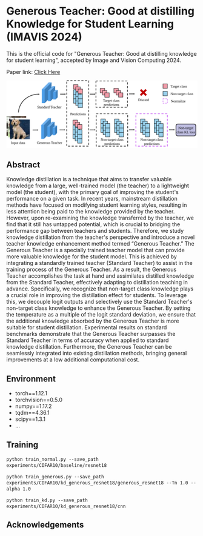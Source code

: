 # Generous Teacher: Good at distilling Knowledge for Student Learning (IMAVIS 2024)

This is the official code for "Generous Teacher: Good at distilling knowledge for student learning", accepted by Image and Vision Computing 2024.

Paper link: [Click Here](https://doi.org/10.1016/j.imavis.2024.105199)

![Fig 1](https://github.com/EifelTing/Generous-Teacher/blob/main/Fig%201.svg)

## Abstract
Knowledge distillation is a technique that aims to transfer valuable knowledge from a large, well-trained model (the teacher) to a lightweight model (the student), with the primary goal of improving the student's performance on a given task. In recent years, mainstream distillation methods have focused on modifying student learning styles, resulting in less attention being paid to the knowledge provided by the teacher. However, upon re-examining the knowledge transferred by the teacher, we find that it still has untapped potential, which is crucial to bridging the performance gap between teachers and students. Therefore, we study knowledge distillation from the teacher's perspective and introduce a novel teacher knowledge enhancement method termed “Generous Teacher.” The Generous Teacher is a specially trained teacher model that can provide more valuable knowledge for the student model. This is achieved by integrating a standardly trained teacher (Standard Teacher) to assist in the training process of the Generous Teacher. As a result, the Generous Teacher accomplishes the task at hand and assimilates distilled knowledge from the Standard Teacher, effectively adapting to distillation teaching in advance. Specifically, we recognize that non-target class knowledge plays a crucial role in improving the distillation effect for students. To leverage this, we decouple logit outputs and selectively use the Standard Teacher's non-target class knowledge to enhance the Generous Teacher. By setting the temperature as a multiple of the logit standard deviation, we ensure that the additional knowledge absorbed by the Generous Teacher is more suitable for student distillation. Experimental results on standard benchmarks demonstrate that the Generous Teacher surpasses the Standard Teacher in terms of accuracy when applied to standard knowledge distillation. Furthermore, the Generous Teacher can be seamlessly integrated into existing distillation methods, bringing general improvements at a low additional computational cost.

## Environment

- torch==1.12.1
- torchvision==0.5.0
- numpy==1.17.2
- tqdm==4.36.1
- scipy==1.3.1
- ...

## Training

```
python train_normal.py --save_path experiments/CIFAR10/baseline/resnet18 
```

```
python train_generous.py --save_path experiments/CIFAR10/kd_generous_resnet18/generous_resnet18 --Tn 1.0 --alpha 1.0
```

```
python train_kd.py --save_path experiments/CIFAR10/kd_generous_resnet18/cnn
```

## Acknowledgements


